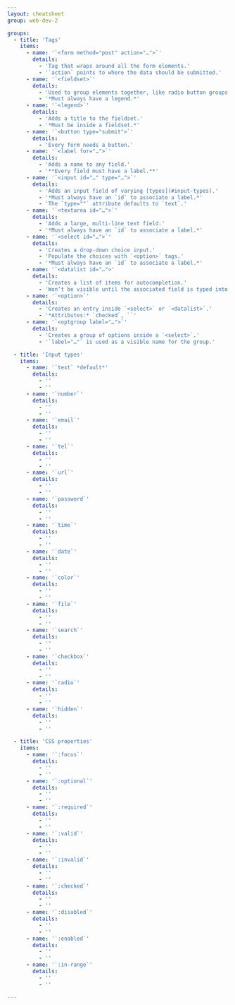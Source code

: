 ```yaml
---
layout: cheatsheet
group: web-dev-2

groups:
  - title: 'Tags'
    items:
      - name: '`<form method="post" action="…">`'
        details:
          - 'Tag that wraps around all the form elements.'
          - '`action` points to where the data should be submitted.'
      - name: '`<fieldset>`'
        details:
          - 'Used to group elements together, like radio button groups.'
          - '*Must always have a legend.*'
      - name: '`<legend>`'
        details:
          - 'Adds a title to the fieldset.'
          - '*Must be inside a fieldset.*'
      - name: '`<button type="submit">`'
        details:
          - 'Every form needs a button.'
      - name: '`<label for="…">`'
        details:
          - 'Adds a name to any field.'
          - '**Every field must have a label.**'
      - name: '`<input id="…" type="…">`'
        details:
          - 'Adds an input field of varying [types](#input-types).'
          - '*Must always have an `id` to associate a label.*'
          - 'The `type=""` attribute defaults to `text`.'
      - name: '`<textarea id="…">`'
        details:
          - 'Adds a large, multi-line text field.'
          - '*Must always have an `id` to associate a label.*'
      - name: '`<select id="…">`'
        details:
          - 'Creates a drop-down choice input.'
          - 'Populate the choices with `<option>` tags.'
          - '*Must always have an `id` to associate a label.*'
      - name: '`<datalist id="…">'
        details:
          - 'Creates a list of items for autocompletion.'
          - 'Won’t be visible until the associated field is typed into.'
      - name: '`<option>`'
        details:
          - 'Creates an entry inside `<select>` or `<datalist>`.'
          - '*Attributes:* `checked`, ``'
      - name: '`<optgroup label="…">`'
        details:
          - 'Creates a group of options inside a `<select>`.'
          - '`label="…"` is used as a visible name for the group.'

  - title: 'Input types'
    items:
      - name: '`text` *default*'
        details:
          - ''
          - ''
      - name: '`number`'
        details:
          - ''
          - ''
      - name: '`email`'
        details:
          - ''
          - ''
      - name: '`tel`'
        details:
          - ''
          - ''
      - name: '`url`'
        details:
          - ''
          - ''
      - name: '`password`'
        details:
          - ''
          - ''
      - name: '`time`'
        details:
          - ''
          - ''
      - name: '`date`'
        details:
          - ''
          - ''
      - name: '`color`'
        details:
          - ''
          - ''
      - name: '`file`'
        details:
          - ''
          - ''
      - name: '`search`'
        details:
          - ''
          - ''
      - name: '`checkbox`'
        details:
          - ''
          - ''
      - name: '`radio`'
        details:
          - ''
          - ''
      - name: '`hidden`'
        details:
          - ''
          - ''

  - title: 'CSS properties'
    items:
      - name: '`:focus`'
        details:
          - ''
          - ''
      - name: '`:optional`'
        details:
          - ''
          - ''
      - name: '`:required`'
        details:
          - ''
          - ''
      - name: '`:valid`'
        details:
          - ''
          - ''
      - name: '`:invalid`'
        details:
          - ''
          - ''
      - name: '`:checked`'
        details:
          - ''
          - ''
      - name: '`:disabled`'
        details:
          - ''
          - ''
      - name: '`:enabled`'
        details:
          - ''
          - ''
      - name: '`:in-range`'
        details:
          - ''
          - ''

---
```

